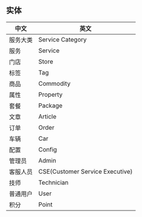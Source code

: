 ## 实体

| 中文 | 英文 |
|------|------|
| 服务大类 | Service Category |
| 服务 | Service |
| 门店 | Store |
| 标签 | Tag |
| 商品 | Commodity |
| 属性 | Property |
| 套餐 | Package |
| 文章 | Article |
| 订单 | Order |
| 车辆 | Car |
| 配置 | Config |
| 管理员 | Admin |
| 客服人员 | CSE(Customer Service Executive) |
| 技师 | Technician |
| 普通用户 | User |
| 积分 | Point |
